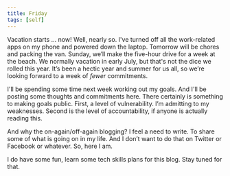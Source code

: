 ```yaml
---
title: Friday
tags: [self]
---
```


Vacation starts … now! Well, nearly so. I've turned off all the work-related apps on my phone and powered down the laptop. Tomorrow will be chores and packing the van. Sunday, we’ll make the five-hour drive for a week at the beach. We normally vacation in early July, but that's not the dice we rolled this year. It’s been a hectic year and summer for us all, so we’re looking forward to a week of *fewer* commitments.

I'll be spending some time next week working out my goals. And I'll be posting some thoughts and commitments here. There certainly is something to making goals public. First, a level of vulnerability. I’m admitting to my weaknesses. Second is the level of accountability, if anyone is actually reading this.

And why the on-again/off-again blogging? I feel a need to write. To share some of what is going on in my life. And I don’t want to do that on Twitter or Facebook or whatever. So, here I am.

I do have some fun, learn some tech skills plans for this blog. Stay tuned for that.
